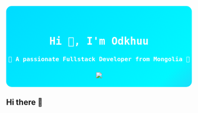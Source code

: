 <div style="position: relative; width: 100%; height: 220px; overflow: hidden; border-radius: 15px; background: linear-gradient(-45deg, #00f7ff, #ff00cc, #00f7ff, #00ccff); background-size: 400% 400%; animation: bgAnimation 15s ease infinite;">
  <h1 style="color: white; text-align: center; padding-top: 40px; font-family: 'Fira Code', monospace;">
    Hi 👋, I'm Odkhuu
  </h1>
  <h3 style="color: white; text-align: center; font-family: 'Fira Code', monospace;">🚀 A passionate Fullstack Developer from Mongolia 🚀</h3>
  <p align="center" style="padding-top: 10px;">
    <img src="https://readme-typing-svg.herokuapp.com?font=Fira+Code&pause=1000&color=00F7FF&center=true&vCenter=true&width=600&lines=JavaScript+%7C+Next.js+%7C+TypeScript;React+%7C+TailwindCSS+%7C+Node.js;MongoDB+%7C+Prisma+%7C+Postman;Always+learning+new+things!" />
  </p>
</div>

<style>
@keyframes bgAnimation {
  0%{background-position:0% 50%;}
  50%{background-position:100% 50%;}
  100%{background-position:0% 50%;}
}
</style>
## Hi there 👋

<!--
**Odkhuu06/Odkhuu06** is a ✨ _special_ ✨ repository because its `README.md` (this file) appears on your GitHub profile.

Here are some ideas to get you started:

- 🔭 I’m currently working on ...
- 🌱 I’m currently learning ...
- 👯 I’m looking to collaborate on ...
- 🤔 I’m looking for help with ...
- 💬 Ask me about ...
- 📫 How to reach me: ...
- 😄 Pronouns: ...
- ⚡ Fun fact: ...
-->
